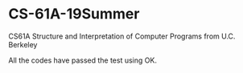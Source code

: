# CS-61A-19Summer
CS61A Structure and Interpretation of Computer Programs from U.C. Berkeley

All the codes have passed the test using OK.
